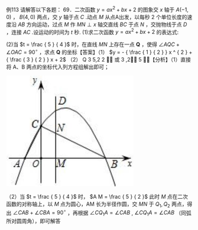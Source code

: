 例113 请解答以下各题： 69．二次函数 $y = a x ^ { 2 } + b x + 2$ 的图象交 $x$ 轴于 $A \left( - 1 , 0 \right)$ ， $B \left( 4 , 0 \right)$ 两点，交 $y$ 轴于点 $C$ .动点 $M$ 从点A出发，以每秒 2 个单位长度的速度沿 $A B$ 方向运动，过点 $M$ 作 $M N \perp x$ 轴交直线 $B C$ 于点 $N$ ，交抛物线于点 $D$ ，连接 $A C$ .设运动的时间为 $t$ 秒.
(1)求二次函数 $y = a x ^ { 2 } + b x + 2$ 的表达式:

(2)当 $t = \frac { 5 } { 4 }$ 时，在直线 $M N$ 上存在一点 $\boldsymbol { Q }$ ，使得 $\angle A Q C + \angle O A C = 9 0 ^ { \circ }$ ，求点 $\boldsymbol { Q }$ 的坐标【答案】（1） $y = - { \frac { 1 } { 2 } } x ^ { 2 } + { \frac { 3 } { 2 } } x + 2$ （2） Q 3 5,2 2  或 3 ,2 5 【分析】（1）直接将 A、B 两点的坐标代入列方程组解出即可；

![](<../../qs_image_DB/专题3-2_一网打尽14类·二次函数的存在性问题（解析版）_/123d07efe1157bc42a63878c6942597ffca15cd2ea479bf130c447e0e5e36f48.jpg>)

（2）当 $t = \frac { 5 } { 4 }$ 时， $A M = \frac { 5 } { 2 }$ 此时 $M$ 点在二次函数的对称轴上，以 $M$ 点为圆心，AM 长为半径作圆，交 $M N$ 于 $Q _ { 1 } , Q _ { 2 }$ 两点，得出 $\angle C A B + \angle C B A = 9 0 ^ { \circ }$ ，再根据 $\angle C Q _ { 1 } A = \angle C A B$ , $\angle C Q _ { 1 } A = \angle C A B$ （同弧所对圆周角），即可解答
